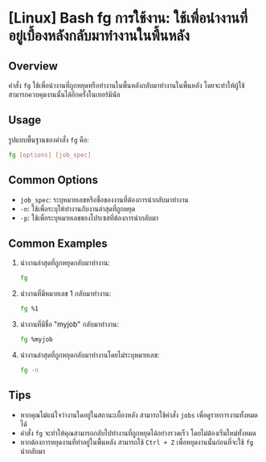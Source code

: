 # [Linux] Bash fg การใช้งาน: ใช้เพื่อนำงานที่อยู่เบื้องหลังกลับมาทำงานในพื้นหลัง

## Overview
คำสั่ง `fg` ใช้เพื่อนำงานที่ถูกหยุดหรือทำงานในพื้นหลังกลับมาทำงานในพื้นหลัง โดยจะทำให้ผู้ใช้สามารถควบคุมงานนั้นได้อีกครั้งในเทอร์มินัล

## Usage
รูปแบบพื้นฐานของคำสั่ง `fg` คือ:

```bash
fg [options] [job_spec]
```

## Common Options
- `job_spec`: ระบุหมายเลขหรือชื่อของงานที่ต้องการนำกลับมาทำงาน
- `-n`: ใช้เพื่อระบุให้ทำงานกับงานล่าสุดที่ถูกหยุด
- `-p`: ใช้เพื่อระบุหมายเลขของโปรเซสที่ต้องการนำกลับมา

## Common Examples
1. นำงานล่าสุดที่ถูกหยุดกลับมาทำงาน:
   ```bash
   fg
   ```

2. นำงานที่มีหมายเลข 1 กลับมาทำงาน:
   ```bash
   fg %1
   ```

3. นำงานที่มีชื่อ "myjob" กลับมาทำงาน:
   ```bash
   fg %myjob
   ```

4. นำงานล่าสุดที่ถูกหยุดกลับมาทำงานโดยไม่ระบุหมายเลข:
   ```bash
   fg -n
   ```

## Tips
- หากคุณไม่แน่ใจว่างานใดอยู่ในสถานะเบื้องหลัง สามารถใช้คำสั่ง `jobs` เพื่อดูรายการงานทั้งหมดได้
- คำสั่ง `fg` จะทำให้คุณสามารถกลับไปทำงานที่ถูกหยุดได้อย่างรวดเร็ว โดยไม่ต้องเริ่มใหม่ทั้งหมด
- หากต้องการหยุดงานที่ทำอยู่ในพื้นหลัง สามารถใช้ `Ctrl + Z` เพื่อหยุดงานนั้นก่อนที่จะใช้ `fg` นำกลับมา